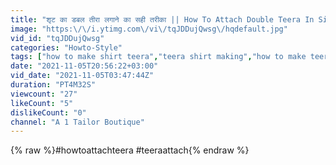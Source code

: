 ```yaml
---
title: "शृट का डबल तीरा लगाने का सही तरीका || How To Attach Double Teera In Simple Way"
image: "https:\/\/i.ytimg.com\/vi\/tqJDDujQwsg\/hqdefault.jpg"
vid_id: "tqJDDujQwsg"
categories: "Howto-Style"
tags: ["how to make shirt teera","teera shirt making","how to make teera"]
date: "2021-11-05T20:56:22+03:00"
vid_date: "2021-11-05T03:47:44Z"
duration: "PT4M32S"
viewcount: "27"
likeCount: "5"
dislikeCount: "0"
channel: "A 1 Tailor Boutique"
---
```

{% raw %}#howtoattachteera #teeraattach{% endraw %}
